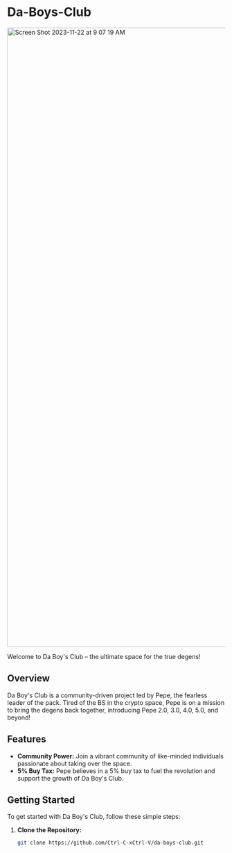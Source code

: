 # Da-Boys-Club

<img width="1425" alt="Screen Shot 2023-11-22 at 9 07 19 AM" src="https://github.com/Ctrl-C-xCtrl-V/Da-Boys-Club/assets/80783021/c196de4d-911c-43ad-8319-630ac6aff927">

Welcome to Da Boy's Club – the ultimate space for the true degens!

## Overview

Da Boy's Club is a community-driven project led by Pepe, the fearless leader of the pack. Tired of the BS in the crypto space, Pepe is on a mission to bring the degens back together, introducing Pepe 2.0, 3.0, 4.0, 5.0, and beyond!

## Features

- **Community Power:** Join a vibrant community of like-minded individuals passionate about taking over the space.
- **5% Buy Tax:** Pepe believes in a 5% buy tax to fuel the revolution and support the growth of Da Boy's Club.

## Getting Started

To get started with Da Boy's Club, follow these simple steps:

1. **Clone the Repository:**
   ```bash
   git clone https://github.com/Ctrl-C-xCtrl-V/da-boys-club.git
